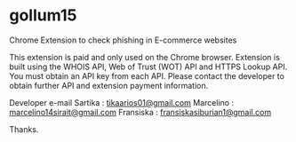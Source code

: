 # gollum15
Chrome Extension to check phishing in E-commerce websites

This extension is paid and only used on the Chrome browser. 
Extension is built using the WHOIS API, Web of Trust (WOT) API and HTTPS Lookup API. 
You must obtain an API key from each API. 
Please contact the developer to obtain further API and extension payment information.

Developer e-mail
Sartika : tikaarios01@gmail.com
Marcelino : marcelino14sirait@gmail.com
Fransiska : fransiskasiburian1@gmail.com

Thanks.
